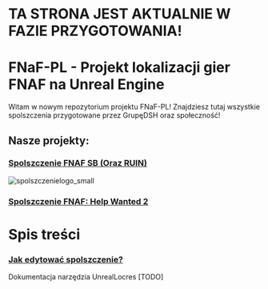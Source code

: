 # TA STRONA JEST AKTUALNIE W FAZIE PRZYGOTOWANIA!

# FNaF-PL - Projekt lokalizacji gier FNAF na Unreal Engine



Witam w nowym repozytorium projektu FNaF-PL! Znajdziesz tutaj wszystkie spolszczenia przygotowane przez GrupęDSH oraz społeczność!

## Nasze projekty:
### [**Spolszczenie FNAF SB (Oraz RUIN)**](spolszczenia/FNAF%20Security%20Breach%20(ORAZ%20RUIN)#readme)
![spolszczenielogo_small](https://github.com/Shieldowskyy/fnafpl/assets/32707076/a7766aba-5349-4c11-94f8-68ccf602683a)
### [**Spolszczenie FNAF: Help Wanted 2**](spolszczenia/FNAF%20Help%20Wanted%202#readme)

# Spis treści

### [Jak edytować spolszczenie?](JAK-EDYTOWAC.md)
Dokumentacja narzędzia UnrealLocres [TODO]

